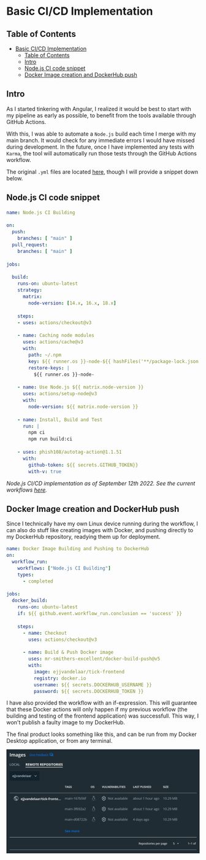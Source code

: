 # Basic CI/CD Implementation

## Table of Contents

- [Basic CI/CD Implementation](#basic-cicd-implementation)
  - [Table of Contents](#table-of-contents)
  - [Intro](#intro)
  - [Node.js CI code snippet](#nodejs-ci-code-snippet)
  - [Docker Image creation and DockerHub push](#docker-image-creation-and-dockerhub-push)
  
## Intro

As I started tinkering with Angular, I realized it would be best to start with my pipeline as early as possible, to benefit from the tools available through GitHub Actions. 

With this, I was able to automate a `Node.js` build each time I merge with my main branch. It would check for any immediate errors I would have missed during development. In the future, once I have implemented any tests with `Karma`, the tool will automatically run those tests through the GitHub Actions workflow.

The original `.yml` files are located [here](https://github.com/tick-github/tick-frontend/tree/main/.github/workflows), though I will provide a snippet down below. 

## Node.js CI code snippet

```yml
name: Node.js CI Building

on:
  push:
    branches: [ "main" ]
  pull_request:
    branches: [ "main" ]

jobs:

  build:
    runs-on: ubuntu-latest
    strategy:
      matrix:
        node-version: [14.x, 16.x, 18.x]

    steps:
    - uses: actions/checkout@v3
    
    - name: Caching node modules
      uses: actions/cache@v3
      with:
        path: ~/.npm
        key: ${{ runner.os }}-node-${{ hashFiles('**/package-lock.json') }}
        restore-keys: |
          ${{ runner.os }}-node-
    
    - name: Use Node.js ${{ matrix.node-version }}
      uses: actions/setup-node@v3
      with:
        node-version: ${{ matrix.node-version }}
    
    - name: Install, Build and Test
      run: |
        npm ci
        npm run build:ci
        
    - uses: phish108/autotag-action@1.1.51
      with:
        github-token: ${{ secrets.GITHUB_TOKEN}}
        with-v: true
```
*Node.js CI/CD implementation as of September 12th 2022. See the current workflows [here](https://github.com/tick-github/tick-frontend/tree/main/.github/workflows).*

## Docker Image creation and DockerHub push

Since I technically have my own Linux device running during the workflow, I can also do stuff like creating images with Docker, and pushing directly to my DockerHub repository, readying them up for deployment.

```yml
name: Docker Image Building and Pushing to DockerHub
on:
  workflow_run:
    workflows: ["Node.js CI Building"]
    types:
      - completed

jobs:
  docker_build:
    runs-on: ubuntu-latest
    if: ${{ github.event.workflow_run.conclusion == 'success' }}
    
    steps:      
      - name: Checkout
        uses: actions/checkout@v3

      - name: Build & Push Docker image
        uses: mr-smithers-excellent/docker-build-push@v5        
        with:
          image: ejjvandelaar/tick-frontend
          registry: docker.io
          username: ${{ secrets.DOCKERHUB_USERNAME }}
          password: ${{ secrets.DOCKERHUB_TOKEN }} 
```

I have also provided the workflow with an if-expression. This will guarantee that these Docker actions will only happen if my previous workflow (the building and testing of the frontend application) was successfull. This way, I won't publish a faulty image to my DockerHub.

The final product looks something like this, and can be run from my Docker Desktop application, or from any terminal.

![Docker Desktop view](/docs/proof/images/1-dockerhub-images.png)

